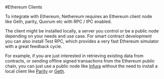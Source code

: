 #Ethereum Clients

To integrate with Ethereum, Nethereum requires an Ethereum client node like Geth, parity, Quorum etc with RPC / IPC enabled.

The client might be installed locally, a server you control or be a public node depending on your needs and use case. For smart contract development you can also install Test RPC, which provides a very fast Ethereum simulator with a great feedback cycle.

For example, if you are just interested in retrieving existing data from contracts, or sending offline signed transactions from the Ethereum public chain, you can just use a public node like [Infura](https://infura.io/) without the need to install a local client like [Parity](https://www.parity.io/) or [Geth](geth.md).
